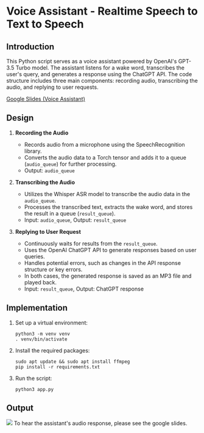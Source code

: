 # Voice Assistant - Realtime Speech to Text to Speech

## Introduction
This Python script serves as a voice assistant powered by OpenAI's GPT-3.5 Turbo model. The assistant listens for a wake word, transcribes the user's query, and generates a response using the ChatGPT API. The code structure includes three main components: recording audio, transcribing the audio, and replying to user requests.

[Google Slides (Voice Assistant)](https://docs.google.com/presentation/d/1UrSWyS5m60nJJs3K46Lc167nkGNC-lkjZ309qj6SuwM/edit?usp=sharing)

## Design
1. **Recording the Audio**
   - Records audio from a microphone using the SpeechRecognition library.
   - Converts the audio data to a Torch tensor and adds it to a queue (`audio_queue`) for further processing.
   - Output: `audio_queue`

2. **Transcribing the Audio**
   - Utilizes the Whisper ASR model to transcribe the audio data in the `audio_queue`.
   - Processes the transcribed text, extracts the wake word, and stores the result in a queue (`result_queue`).
   - Input: `audio_queue`, Output: `result_queue`

3. **Replying to User Request**
   - Continuously waits for results from the `result_queue`.
   - Uses the OpenAI ChatGPT API to generate responses based on user queries.
   - Handles potential errors, such as changes in the API response structure or key errors.
   - In both cases, the generated response is saved as an MP3 file and played back.
   - Input: `result_queue`, Output: ChatGPT response

## Implementation
1. Set up a virtual environment:
   ```
   python3 -m venv venv
   . venv/bin/activate
    ```
2. Install the required packages:
    ```
    sudo apt update && sudo apt install ffmpeg
    pip install -r requirements.txt
    ```

3. Run the script:
    ```
    python3 app.py
    ```

## Output

<img src= "img/output.png">
To hear the assistant's audio response, please see the google slides. 